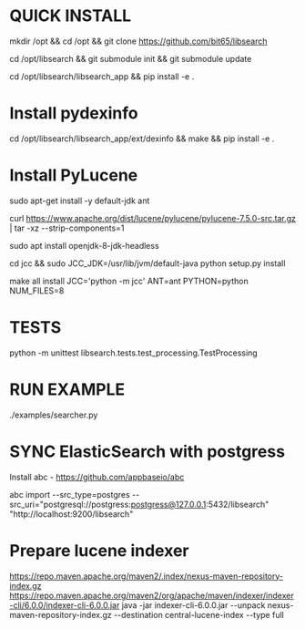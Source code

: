 # QUICK INSTALL

mkdir /opt && cd /opt && git clone https://github.com/bit65/libsearch


cd /opt/libsearch && git submodule init && git submodule update

cd /opt/libsearch/libsearch_app && pip install -e .


# Install pydexinfo
<!-- make -C ./ext/dexino/ -->
cd /opt/libsearch/libsearch_app/ext/dexinfo && make && pip install -e .

# Install PyLucene
sudo apt-get install -y default-jdk ant

curl https://www.apache.org/dist/lucene/pylucene/pylucene-7.5.0-src.tar.gz \
    | tar -xz --strip-components=1

sudo apt install openjdk-8-jdk-headless

cd jcc && sudo JCC_JDK=/usr/lib/jvm/default-java python setup.py install

make all install JCC='python -m jcc' ANT=ant PYTHON=python NUM_FILES=8

# TESTS
python -m unittest libsearch.tests.test_processing.TestProcessing

# RUN EXAMPLE
./examples/searcher.py

# SYNC ElasticSearch with postgress
Install abc - https://github.com/appbaseio/abc

abc import --src_type=postgres --src_uri="postgresql://postgress:postgress@127.0.0.1:5432/libsearch" "http://localhost:9200/libsearch"

# Prepare lucene indexer
https://repo.maven.apache.org/maven2/.index/nexus-maven-repository-index.gz
https://repo.maven.apache.org/maven2/org/apache/maven/indexer/indexer-cli/6.0.0/indexer-cli-6.0.0.jar
java -jar indexer-cli-6.0.0.jar --unpack nexus-maven-repository-index.gz --destination central-lucene-index --type full